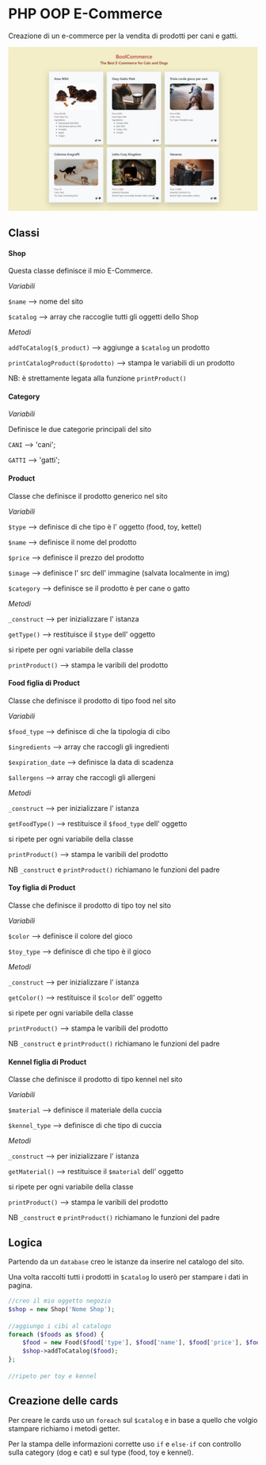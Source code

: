 # PHP OOP E-Commerce

Creazione di un e-commerce per la vendita di prodotti per cani e gatti.

![thumnail](./img/thumbnail.jpeg)

## Classi

#### Shop

Questa classe definisce il mio E-Commerce.

_Variabili_

`$name` --> nome del sito

`$catalog` --> array che raccoglie tutti gli oggetti dello Shop

_Metodi_

`addToCatalog($_product)` --> aggiunge a `$catalog` un prodotto

`printCatalogProduct($prodotto)` --> stampa le variabili di un prodotto

NB: è strettamente legata alla funzione `printProduct()`

#### Category

_Variabili_

Definisce le due categorie principali del sito

`CANI` --> 'cani';

`GATTI` --> 'gatti';

#### Product

Classe che definisce il prodotto generico nel sito

_Variabili_

`$type` --> definisce di che tipo è l' oggetto (food, toy, kettel)

`$name` --> definisce il nome del prodotto

`$price` --> definisce il prezzo del prodotto

`$image` --> definisce l' src dell' immagine (salvata localmente in img)

`$category` --> definisce se il prodotto è per cane o gatto

_Metodi_

`_construct` --> per inizializzare l' istanza

`getType()` --> restituisce il `$type` dell' oggetto

si ripete per ogni variabile della classe

`printProduct()` --> stampa le varibili del prodotto

#### Food figlia di Product

Classe che definisce il prodotto di tipo food nel sito

_Variabili_

`$food_type` --> definisce di che la tipologia di cibo

`$ingredients` --> array che raccogli gli ingredienti

`$expiration_date` --> definisce la data di scadenza

`$allergens` --> array che raccogli gli allergeni

_Metodi_

`_construct` --> per inizializzare l' istanza

`getFoodType()` --> restituisce il `$food_type` dell' oggetto

si ripete per ogni variabile della classe

`printProduct()` --> stampa le varibili del prodotto

NB `_construct` e `printProduct()` richiamano le funzioni del padre

#### Toy figlia di Product

Classe che definisce il prodotto di tipo toy nel sito

_Variabili_

`$color` --> definisce il colore del gioco

`$toy_type` --> definisce di che tipo è il gioco

_Metodi_

`_construct` --> per inizializzare l' istanza

`getColor()` --> restituisce il `$color` dell' oggetto

si ripete per ogni variabile della classe

`printProduct()` --> stampa le varibili del prodotto

NB `_construct` e `printProduct()` richiamano le funzioni del padre

#### Kennel figlia di Product

Classe che definisce il prodotto di tipo kennel nel sito

_Variabili_

`$material` --> definisce il materiale della cuccia

`$kennel_type` --> definisce di che tipo di cuccia

_Metodi_

`_construct` --> per inizializzare l' istanza

`getMaterial()` --> restituisce il `$material` dell' oggetto

si ripete per ogni variabile della classe

`printProduct()` --> stampa le varibili del prodotto

NB `_construct` e `printProduct()` richiamano le funzioni del padre

## Logica

Partendo da un `database` creo le istanze da inserire nel catalogo del sito.

Una volta raccolti tutti i prodotti in `$catalog` lo userò per stampare i dati in pagina.

```php
//creo il mio oggetto negozio
$shop = new Shop('Nome Shop');

//aggiungo i cibi al catalogo
foreach ($foods as $food) {
    $food = new Food($food['type'], $food['name'], $food['price'], $food['image'], $food['category'], $food['food_type'], $food['ingredients'], $food['expiration_date'], $food['allergens'],);
    $shop->addToCatalog($food);
};

//ripeto per toy e kennel
```

## Creazione delle cards

Per creare le cards uso un `foreach` sul `$catalog` e in base a quello che volgio stampare richiamo i metodi getter.

Per la stampa delle informazioni corrette uso `if` e `else-if` con controllo sulla category (dog e cat) e sul type (food, toy e kennel).
